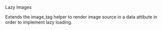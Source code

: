 Lazy Images

Extends the image_tag helper to render image source in a data attibute in order to implement lazy loading.